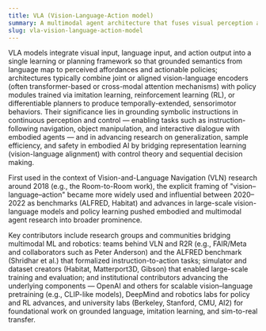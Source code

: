 ```yaml
---
title: VLA (Vision-Language-Action model)
summary: A multimodal agent architecture that fuses visual perception and natural language understanding with action or control policies so an agent can interpret instructions and carry out tasks in physical or simulated environments.
slug: vla-vision-language-action-model
---
```


VLA models integrate visual input, language input, and action output into a single learning or planning framework so that grounded semantics from language map to perceived affordances and actionable policies; architectures typically combine joint or aligned vision-language encoders (often transformer-based or cross-modal attention mechanisms) with policy modules trained via imitation learning, reinforcement learning (RL), or differentiable planners to produce temporally-extended, sensorimotor behaviors. Their significance lies in grounding symbolic instructions in continuous perception and control — enabling tasks such as instruction-following navigation, object manipulation, and interactive dialogue with embodied agents — and in advancing research on generalization, sample efficiency, and safety in embodied AI by bridging representation learning (vision-language alignment) with control theory and sequential decision making.

First used in the context of Vision-and-Language Navigation (VLN) research around 2018 (e.g., the Room-to-Room work), the explicit framing of "vision–language–action" became more widely used and influential between 2020–2022 as benchmarks (ALFRED, Habitat) and advances in large-scale vision-language models and policy learning pushed embodied and multimodal agent research into broader prominence.

Key contributors include research groups and communities bridging multimodal ML and robotics: teams behind VLN and R2R (e.g., FAIR/Meta and collaborators such as Peter Anderson) and the ALFRED benchmark (Shridhar et al.) that formalized instruction-to-action tasks; simulator and dataset creators (Habitat, Matterport3D, Gibson) that enabled large-scale training and evaluation; and institutional contributors advancing the underlying components — OpenAI and others for scalable vision–language pretraining (e.g., CLIP-like models), DeepMind and robotics labs for policy and RL advances, and university labs (Berkeley, Stanford, CMU, AI2) for foundational work on grounded language, imitation learning, and sim-to-real transfer.